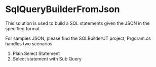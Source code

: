 # SqlQueryBuilderFromJson
This solution is used to build a SQL statements given the JSON in the specified format

For samples JSON, please find the SQLBuilderUT project, Prgoram.cs handles two scenarios 
1. Plain Select Statement
2. Select statement with Sub Query
